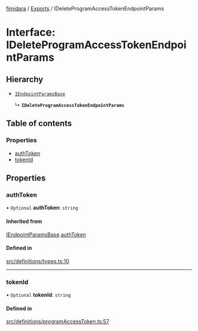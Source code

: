 [fimidara](../README.md) / [Exports](../modules.md) / IDeleteProgramAccessTokenEndpointParams

# Interface: IDeleteProgramAccessTokenEndpointParams

## Hierarchy

- [`IEndpointParamsBase`](IEndpointParamsBase.md)

  ↳ **`IDeleteProgramAccessTokenEndpointParams`**

## Table of contents

### Properties

- [authToken](IDeleteProgramAccessTokenEndpointParams.md#authtoken)
- [tokenId](IDeleteProgramAccessTokenEndpointParams.md#tokenid)

## Properties

### authToken

• `Optional` **authToken**: `string`

#### Inherited from

[IEndpointParamsBase](IEndpointParamsBase.md).[authToken](IEndpointParamsBase.md#authtoken)

#### Defined in

[src/definitions/types.ts:10](https://github.com/softkave/files-js/blob/852341e/src/definitions/types.ts#L10)

___

### tokenId

• `Optional` **tokenId**: `string`

#### Defined in

[src/definitions/programAccessToken.ts:57](https://github.com/softkave/files-js/blob/852341e/src/definitions/programAccessToken.ts#L57)
